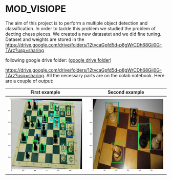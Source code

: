 # MOD_VISIOPE
The aim of this project is to perform a multiple object detection and classification. In order to tackle this problem we studied the problem of decting chess pieces.
We created a new datasatet and we did fine tuning. 
Dataset and weights are stored in the <a name="google_drive_folder">https://drive.google.com/drive/folders/12tvcaGpfd5d-p8gWrCDh68Gjj0G-TArz?usp=sharing</a>

following google drive folder:
([google drive folder](https://drive.google.com/drive/folders/12tvcaGpfd5d-p8gWrCDh68Gjj0G-TArz?usp=sharing))

https://drive.google.com/drive/folders/12tvcaGpfd5d-p8gWrCDh68Gjj0G-TArz?usp=sharing.
All the necessary parts are on the colab notebook. 
Here are a couple of output:

First example              |  Second example
:-------------------------:|:-------------------------:
![](/images/img1.png)      |  ![](/images/img2.png)
